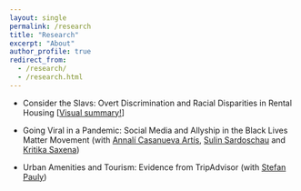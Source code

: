```yaml
---
layout: single
permalink: /research
title: "Research"
excerpt: "About"
author_profile: true
redirect_from:
  - /research/
  - /research.html
---
```



* Consider the Slavs: Overt Discrimination and Racial Disparities in Rental Housing [[Visual summary!](http://jmp-consider-the-slavs.tilda.ws/)]


* Going Viral in a Pandemic: Social Media and Allyship in the Black Lives Matter Movement 
(with [Annalí Casanueva Artís](https://www.parisschoolofeconomics.eu/fr/casanueva-artis-annali-mireia/), [Sulin Sardoschau](https://sites.google.com/view/sulinsardoschau/home) and [Kritika Saxena](https://www.kritikasaxena.com/))


* Urban Amenities and Tourism: Evidence from TripAdvisor
(with [Stefan Pauly](https://stefanpauly.net/))

